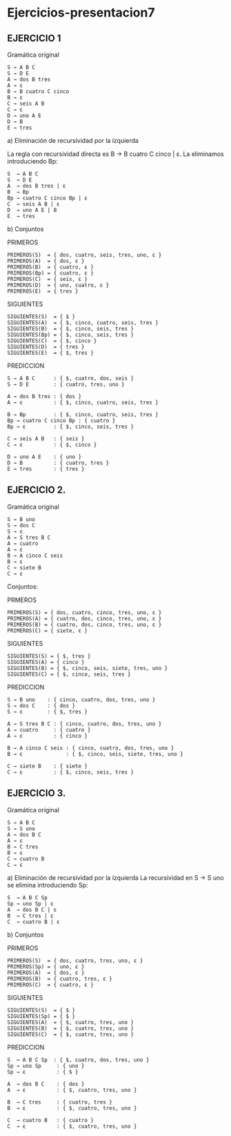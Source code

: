 # Ejercicios-presentacion7
## EJERCICIO 1
Gramática original
  ```
S → A B C
S → D E
A → dos B tres
A → ε
B → B cuatro C cinco
B → ε
C → seis A B
C → ε
D → uno A E
D → B
E → tres
```
a) Eliminación de recursividad por la izquierda

La regla con recursividad directa es B → B cuatro C cinco | ε. La eliminamos introduciendo Bp:
```
S  → A B C
S  → D E
A  → dos B tres | ε
B  → Bp
Bp → cuatro C cinco Bp | ε
C  → seis A B | ε
D  → uno A E | B
E  → tres
```
b) Conjuntos

PRIMEROS
```
PRIMEROS(S)  = { dos, cuatro, seis, tres, uno, ε }
PRIMEROS(A)  = { dos, ε }
PRIMEROS(B)  = { cuatro, ε }   
PRIMEROS(Bp) = { cuatro, ε }
PRIMEROS(C)  = { seis, ε }
PRIMEROS(D)  = { uno, cuatro, ε }
PRIMEROS(E)  = { tres }
```
SIGUIENTES
```
SIGUIENTES(S)  = { $ }
SIGUIENTES(A)  = { $, cinco, cuatro, seis, tres }
SIGUIENTES(B)  = { $, cinco, seis, tres }   
SIGUIENTES(Bp) = { $, cinco, seis, tres }
SIGUIENTES(C)  = { $, cinco }
SIGUIENTES(D)  = { tres }
SIGUIENTES(E)  = { $, tres }
```
PREDICCION

```
S → A B C      : { $, cuatro, dos, seis }
S → D E        : { cuatro, tres, uno }

A → dos B tres : { dos }
A → ε          : { $, cinco, cuatro, seis, tres }

B → Bp         : { $, cinco, cuatro, seis, tres } 
Bp → cuatro C cinco Bp : { cuatro }
Bp → ε         : { $, cinco, seis, tres }

C → seis A B   : { seis }
C → ε          : { $, cinco }

D → uno A E    : { uno }
D → B          : { cuatro, tres }
E → tres       : { tres }
```
## EJERCICIO 2.
Gramática original

```
S → B uno
S → dos C
S → ε
A → S tres B C
A → cuatro
A → ε
B → A cinco C seis
B → ε
C → siete B
C → ε
```
Conjuntos:

PRMEROS
```
PRIMEROS(S) = { dos, cuatro, cinco, tres, uno, ε }
PRIMEROS(A) = { cuatro, dos, cinco, tres, uno, ε }
PRIMEROS(B) = { cuatro, dos, cinco, tres, uno, ε }
PRIMEROS(C) = { siete, ε }
```
SIGUIENTES
```
SIGUIENTES(S) = { $, tres }
SIGUIENTES(A) = { cinco }
SIGUIENTES(B) = { $, cinco, seis, siete, tres, uno }
SIGUIENTES(C) = { $, cinco, seis, tres }
```

PREDICCION
```
S → B uno    : { cinco, cuatro, dos, tres, uno }
S → dos C    : { dos }
S → ε        : { $, tres }

A → S tres B C : { cinco, cuatro, dos, tres, uno }
A → cuatro     : { cuatro }
A → ε          : { cinco }

B → A cinco C seis : { cinco, cuatro, dos, tres, uno }
B → ε              : { $, cinco, seis, siete, tres, uno }

C → siete B    : { siete }
C → ε          : { $, cinco, seis, tres }
```

## EJERCICIO 3.
Gramática original
```
S → A B C
S → S uno
A → dos B C
A → ε
B → C tres
B → ε
C → cuatro B
C → ε
```
a) Eliminación de recursividad por la izquierda
La recursividad en S → S uno se elimina introduciendo Sp:
```
S  → A B C Sp
Sp → uno Sp | ε
A  → dos B C | ε
B  → C tres | ε
C  → cuatro B | ε
```
b) Conjuntos

PRIMEROS
```
PRIMEROS(S)  = { dos, cuatro, tres, uno, ε }
PRIMEROS(Sp) = { uno, ε }
PRIMEROS(A)  = { dos, ε }
PRIMEROS(B)  = { cuatro, tres, ε }
PRIMEROS(C)  = { cuatro, ε }
```
SIGUIENTES
```
SIGUIENTES(S)  = { $ }
SIGUIENTES(Sp) = { $ }
SIGUIENTES(A)  = { $, cuatro, tres, uno }
SIGUIENTES(B)  = { $, cuatro, tres, uno }
SIGUIENTES(C)  = { $, cuatro, tres, uno }
```
PREDICCION

```
S  → A B C Sp  : { $, cuatro, dos, tres, uno }
Sp → uno Sp     : { uno }
Sp → ε          : { $ }

A  → dos B C    : { dos }
A  → ε          : { $, cuatro, tres, uno }

B  → C tres     : { cuatro, tres }
B  → ε          : { $, cuatro, tres, uno }

C  → cuatro B   : { cuatro }
C  → ε          : { $, cuatro, tres, uno }
```
